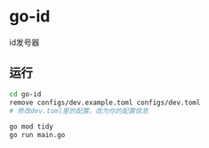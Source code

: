 # go-id
id发号器

## 运行
```bash
cd go-id
remove configs/dev.example.toml configs/dev.toml
# 修改dev.toml里的配置，改为你的配置信息

go mod tidy
go run main.go
```